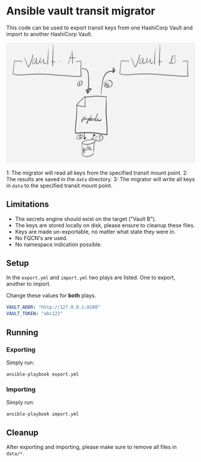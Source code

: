 # Ansible vault transit migrator

This code can be used to export transit keys from one HashiCorp Vault and import to another HashiCorp Vault.

![Overview of this tool](/images/migrator.png)

1: The migrator will read all keys from the specified transit mount point.
2: The results are saved in the `data` directory.
3: The migrator will write all keys in `data` to the specified transit mount point.

## Limitations

- The secrets engine should exist on the target ("Vault B").
- The keys are stored locally on disk, please ensure to cleanup these files.
- Keys are made un-exportable, no matter what state they were in.
- No FQCN's are used.
- No namespace indication possible.

## Setup

In the `export.yml` and `import.yml` two plays are listed. One to export, another to import.

Change these values for **both** plays.

```yaml
VAULT_ADDR: "http://127.0.0.1:8200"
VAULT_TOKEN: "abc123"
```

## Running

### Exporting

Simply run:

```shell
ansible-playbook export.yml
```

### Importing

Simply run:

```shell
ansible-playbook import.yml
```

## Cleanup

After exporting and importing, please make sure to remove all files in `data/*`.
